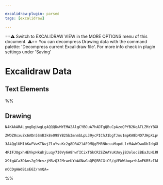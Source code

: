 ```yaml
---

excalidraw-plugin: parsed
tags: [excalidraw]

---
```

==⚠  Switch to EXCALIDRAW VIEW in the MORE OPTIONS menu of this document. ⚠== You can decompress Drawing data with the command palette: 'Decompress current Excalidraw file'. For more info check in plugin settings under 'Saving'


# Excalidraw Data
## Text Elements
%%
## Drawing
```compressed-json
N4KAkARALgngDgUwgLgAQQQDwMYEMA2AlgCYBOuA7hADTgQBuCpAzoQPYB2KqATLZMzYBXUtiRoIACyhQ4zZAHoFAc0JRJQgEYA6bGwC2CgF7N6hbEcK4OCtptbErHALRY8RMpWdx8Q1TdIEfARcZgRmBShcZQUebTiARgAGGjoghH0EDihmbgBtcDBQMBKIEm4IAFkAa0JJSoAFKAA2ZgB5ACkAVgBOADUAIQGARQAVAGYAFlxUkshYRArA7CiO

ZWDZ0sxuZx6ADn5SmB3k8e098YB2Sb3mnmbLpL39ycPIChJ1bgTJnu1mpKA8bNO7JHpXLpvKQIQjKaTfBLNKHWdbiVBJKHMKCkNjVBAAYTY+DYpAqAGIEghKZTNpBNLhsNVlDihBxiITiaSJNjrMw4LhAtlaRAAGaEfD4ADKsA2EkEHmFWJxeIA6p9JNw+IUBNjcQhpTBZeh5eUoSy4Rxwrk0AkoWx+dg1McbYCoczhHAAJLEa2oPIAXShIvImW9

3A4QglUMIbKwFVwKTNwjZluYvuKc2g8DR421AF9MQgEMRNbcuuMupdLlrM4wWOwuDbIdqGExWJwAHKcMTcPaV6vjZIHFuEZgAEXSUGL3BFBDCUM0yeIAFFgplsr6I1GW0I4MRcFOSzbqzwks1bgkukkeM3M0QONVw5H8FDiYzp2hZ/gwoU8+BA3QuBwHA0oHmiGbQJIGRohARBwlAmwMIQCAUAMDJMiybIciS5Iinh+GIdgIiClAnpTvo0rKgSRI

4RIFJUgxhHEVkpHkWhjLuqy7I0Vy6A8hwfICixTGkCRZEZAAYuKUoyjBJolocEBEaJLHiRRuqquqmqKcpYnkZReoGkaEDySJekZAASsIFpWt8OnMdkaltA6TrfK6hRKQ5rGSZwUASbg+jis6qC2h5umqeREm+ZKhBGGip72SpjnkaMWBQAAgnBjboMEIoIYl5nqQKGWiWwFBQbgR6oFuL5hV5anLmy6WleVIRVRAAo4lQinMNgOISgAGpqzShaUv

X9fgACa3DAns2g9HcvzjM8zQ3JMrweUYbAGNwGaQPQBBCGiCS/gVEWWUuqa+hAmEKR5zIkDFcVPtupQPdxnK7S2AxEu1ZL4j0AMAxJEnChZCDKJGArksuY6w7DIMQKddVJVABl4s5UANpuz6KXAgRmMIzAAOKkI9sVojVinBgFCDg7GZNrF9mZZLgmjBFV2JHVC2BEHA3BcwgUIcLTAukNzLbCFA95ooLyOlHYABWCArMwkoi3AlRsMQCCNWzHMz

nOCDgAWdBisE6Z/nmQA=
```
%%